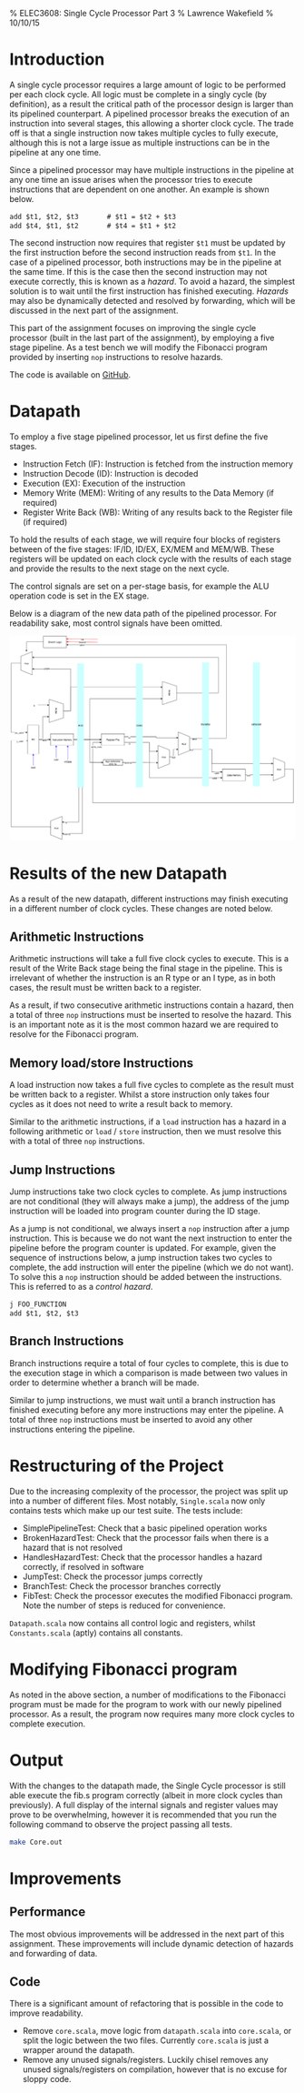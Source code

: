 % ELEC3608: Single Cycle Processor Part 3
% Lawrence Wakefield
% 10/10/15

# Introduction

A single cycle processor requires a large amount of logic to be performed per each clock cycle. All logic must be complete in a singly cycle (by definition), as a result the critical path of the processor design is larger than its pipelined counterpart. A pipelined processor breaks the execution of an instruction into several stages, this allowing a shorter clock cycle. The trade off is that a single instruction now takes multiple cycles to fully execute, although this is not a large issue as multiple instructions can be in the pipeline at any one time.

Since a pipelined processor may have multiple instructions in the pipeline at any one time an issue arises when the processor tries to execute instructions that are dependent on one another. An example is shown below.

```
add $t1, $t2, $t3       # $t1 = $t2 + $t3 
add $t4, $t1, $t2       # $t4 = $t1 + $t2
```

The second instruction now requires that register ``$t1`` must be updated by the first instruction before the second instruction reads from ``$t1``. In the case of a pipelined processor, both instructions may be in the pipeline at the same time. If this is the case then the second instruction may not execute correctly, this is known as a _hazard_. To avoid a hazard, the simplest solution is to wait until the first instruction has finished executing. _Hazards_ may also be dynamically detected and resolved by forwarding, which will be discussed in the next part of the assignment.

This part of the assignment focuses on improving the single cycle processor (built in the last part of the assignment), by employing a five stage pipeline. As a test bench we will modify the Fibonacci program provided by inserting ``nop`` instructions to resolve hazards.

The code is available on [GitHub](https://github.com/lwakefield/comp_architecture/blob/master/a3).

# Datapath

To employ a five stage pipelined processor, let us first define the five stages.

- Instruction Fetch (IF): Instruction is fetched from the instruction memory
- Instruction Decode (ID): Instruction is decoded
- Execution (EX): Execution of the instruction
- Memory Write (MEM): Writing of any results to the Data Memory (if required)
- Register Write Back (WB): Writing of any results back to the Register file (if required)

To hold the results of each stage, we will require four blocks of registers between of the five stages: IF/ID, ID/EX, EX/MEM and MEM/WB. These registers will be updated on each clock cycle with the results of each stage and provide the results to the next stage on the next cycle.

The control signals are set on a per-stage basis, for example the ALU operation code is set in the EX stage.

Below is a diagram of the new data path of the pipelined processor. For readability sake, most control signals have been omitted.

![Datapath of the pipelined processor](PipelinedProcessor.png)

# Results of the new Datapath

As a result of the new datapath, different instructions may finish executing in a different number of clock cycles. These changes are noted below.

## Arithmetic Instructions

Arithmetic instructions will take a full five clock cycles to execute. This is a result of the Write Back stage being the final stage in the pipeline. This is irrelevant of whether the instruction is an R type or an I type, as in both cases, the result must be written back to a register. 

As a result, if two consecutive arithmetic instructions contain a hazard, then a total of three ``nop`` instructions must be inserted to resolve the hazard. This is an important note as it is the most common hazard we are required to resolve for the Fibonacci program.

## Memory load/store Instructions

A load instruction now takes a full five cycles to complete as the result must be written back to a register. Whilst a store instruction only takes four cycles as it does not need to write a result back to memory.

Similar to the arithmetic instructions, if a ``load`` instruction has a hazard in a following arithmetic or ``load`` / ``store`` instruction, then we must resolve this with a total of three ``nop`` instructions.

## Jump Instructions

Jump instructions take two clock cycles to complete. As jump instructions are not conditional (they will always make a jump), the address of the jump instruction will be loaded into program counter during the ID stage.

As a jump is not conditional, we always insert a ``nop`` instruction after a jump instruction. This is because we do not want the next instruction to enter the pipeline before the program counter is updated. For example, given the sequence of instructions below, a jump instruction takes two cycles to complete, the add instruction will enter the pipeline (which we do not want). To solve this a ``nop`` instruction should be added between the instructions. This is referred to as a _control hazard_.

```
j FOO_FUNCTION
add $t1, $t2, $t3
```

## Branch Instructions

Branch instructions require a total of four cycles to complete, this is due to the execution stage in which a comparison is made between two values in order to determine whether a branch will be made. 

Similar to jump instructions, we must wait until a branch instruction has finished executing before any more instructions may enter the pipeline. A total of three ``nop`` instructions must be inserted to avoid any other instructions entering the pipeline.

# Restructuring of the Project

Due to the increasing complexity of the processor, the project was split up into a number of different files. Most notably, ``Single.scala`` now only contains tests which make up our test suite. The tests include:

- SimplePipelineTest: Check that a basic pipelined operation works
- BrokenHazardTest: Check that the processor fails when there is a hazard that is not resolved
- HandlesHazardTest: Check that the processor handles a hazard correctly, if resolved in software
- JumpTest: Check the processor jumps correctly
- BranchTest: Check the processor branches correctly
- FibTest: Check the processor executes the modified Fibonacci program. Note the number of steps is reduced for convenience.

``Datapath.scala`` now contains all control logic and registers, whilst ``Constants.scala`` (aptly) contains all constants.

# Modifying Fibonacci program

As noted in the above section, a number of modifications to the Fibonacci program must be made for the program to work with our newly pipelined processor. As a result, the program now requires many more clock cycles to complete execution.

# Output

With the changes to the datapath made, the Single Cycle processor is still able execute the fib.s program correctly (albeit in more clock cycles than previously). A full display of the internal signals and register values may prove to be overwhelming, however it is recommended that you run the following command to observe the project passing all tests.

```bash
make Core.out
```

# Improvements

## Performance

The most obvious improvements will be addressed in the next part of this assignment. These improvements will include dynamic detection of hazards and forwarding of data.

## Code

There is a significant amount of refactoring that is possible in the code to improve readability.

- Remove ``core.scala``, move logic from ``datapath.scala`` into ``core.scala``, or split the logic between the two files. Currently ``core.scala`` is just a wrapper around the datapath.
- Remove any unused signals/registers. Luckily chisel removes any unused signals/registers on compilation, however that is no excuse for sloppy code.